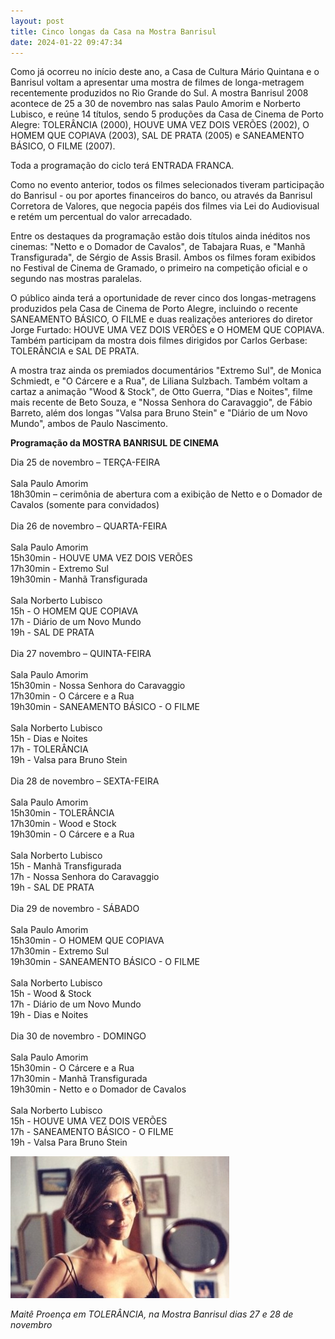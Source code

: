 ```yaml
---
layout: post
title: Cinco longas da Casa na Mostra Banrisul
date: 2024-01-22 09:47:34
---
```

Como já ocorreu no início deste ano, a Casa de Cultura Mário Quintana e o Banrisul voltam a apresentar uma mostra de filmes de longa-metragem recentemente produzidos no Rio Grande do Sul. A mostra Banrisul 2008 acontece de 25 a 30 de novembro nas salas Paulo Amorim e Norberto Lubisco, e reúne 14 títulos, sendo 5 produções da Casa de Cinema de Porto Alegre: TOLERÂNCIA (2000), HOUVE UMA VEZ DOIS VERÕES (2002), O HOMEM QUE COPIAVA (2003), SAL DE PRATA (2005) e SANEAMENTO BÁSICO, O FILME (2007).

Toda a programação do ciclo terá ENTRADA FRANCA.

Como no evento anterior, todos os filmes selecionados tiveram participação do Banrisul - ou por aportes financeiros do banco, ou através da Banrisul Corretora de Valores, que negocia papéis dos filmes via Lei do Audiovisual e retém um percentual do valor arrecadado.

Entre os destaques da programação estão dois títulos ainda inéditos nos cinemas: "Netto e o Domador de Cavalos", de Tabajara Ruas, e "Manhã Transfigurada", de Sérgio de Assis Brasil. Ambos os filmes foram exibidos no Festival de Cinema de Gramado, o primeiro na competição oficial e o segundo nas mostras paralelas.

O público ainda terá a oportunidade de rever cinco dos longas-metragens produzidos pela Casa de Cinema de Porto Alegre, incluindo o recente SANEAMENTO BÁSICO, O FILME e duas realizações anteriores do diretor Jorge Furtado: HOUVE UMA VEZ DOIS VERÕES e O HOMEM QUE COPIAVA. Também participam da mostra dois filmes dirigidos por Carlos Gerbase: TOLERÂNCIA e SAL DE PRATA.

A mostra traz ainda os premiados documentários "Extremo Sul", de Monica Schmiedt, e "O Cárcere e a Rua", de Liliana Sulzbach. Também voltam a cartaz a animação "Wood & Stock", de Otto Guerra, "Dias e Noites", filme mais recente de Beto Souza, e "Nossa Senhora do Caravaggio", de Fábio Barreto, além dos longas "Valsa para Bruno Stein" e "Diário de um Novo Mundo", ambos de Paulo Nascimento.

**Programação da MOSTRA BANRISUL DE CINEMA**

Dia 25 de novembro – TERÇA-FEIRA\
\
Sala Paulo Amorim\
18h30min – cerimônia de abertura com a exibição de Netto e o Domador de Cavalos (somente para convidados)\
\
Dia 26 de novembro – QUARTA-FEIRA\
\
Sala Paulo Amorim\
15h30min - HOUVE UMA VEZ DOIS VERÕES\
17h30min - Extremo Sul\
19h30min - Manhã Transfigurada\
\
Sala Norberto Lubisco\
15h - O HOMEM QUE COPIAVA\
17h - Diário de um Novo Mundo\
19h - SAL DE PRATA\
\
Dia 27 novembro – QUINTA-FEIRA\
\
Sala Paulo Amorim\
15h30min - Nossa Senhora do Caravaggio\
17h30min - O Cárcere e a Rua\
19h30min - SANEAMENTO BÁSICO - O FILME\
\
Sala Norberto Lubisco\
15h - Dias e Noites\
17h - TOLERÂNCIA\
19h - Valsa para Bruno Stein\
\
Dia 28 de novembro – SEXTA-FEIRA\
\
Sala Paulo Amorim\
15h30min - TOLERÂNCIA\
17h30min - Wood e Stock\
19h30min - O Cárcere e a Rua\
\
Sala Norberto Lubisco\
15h - Manhã Transfigurada\
17h - Nossa Senhora do Caravaggio\
19h - SAL DE PRATA\
\
Dia 29 de novembro - SÁBADO\
\
Sala Paulo Amorim\
15h30min - O HOMEM QUE COPIAVA\
17h30min - Extremo Sul\
19h30min - SANEAMENTO BÁSICO - O FILME\
\
Sala Norberto Lubisco\
15h - Wood & Stock\
17h - Diário de um Novo Mundo\
19h - Dias e Noites\
\
Dia 30 de novembro - DOMINGO\
\
Sala Paulo Amorim\
15h30min - O Cárcere e a Rua\
17h30min - Manhã Transfigurada\
19h30min - Netto e o Domador de Cavalos\
\
Sala Norberto Lubisco\
15h - HOUVE UMA VEZ DOIS VERÕES\
17h - SANEAMENTO BÁSICO - O FILME\
19h - Valsa Para Bruno Stein

![](/uploads/toler-maite.jpg)

*Maitê Proença em TOLERÂNCIA, na Mostra Banrisul dias 27 e 28 de novembro*